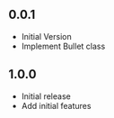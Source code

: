 ## 0.0.1

-   Initial Version
-   Implement Bullet class

## 1.0.0

-   Initial release
-   Add initial features
